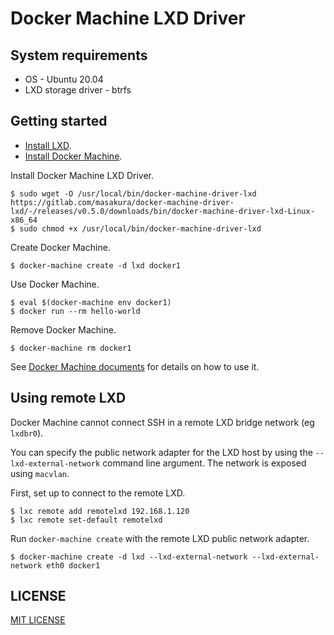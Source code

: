 # Docker Machine LXD Driver


## System requirements
* OS - Ubuntu 20.04
* LXD storage driver - btrfs


## Getting started
* [Install LXD](https://linuxcontainers.org/lxd/getting-started-cli/#installation).
* [Install Docker Machine](https://docs.docker.com/machine/install-machine/).

Install Docker Machine LXD Driver.

```
$ sudo wget -O /usr/local/bin/docker-machine-driver-lxd https://gitlab.com/masakura/docker-machine-driver-lxd/-/releases/v0.5.0/downloads/bin/docker-machine-driver-lxd-Linux-x86_64
$ sudo chmod +x /usr/local/bin/docker-machine-driver-lxd
```

Create Docker Machine.

```
$ docker-machine create -d lxd docker1
```

Use Docker Machine.

```
$ eval $(docker-machine env docker1)
$ docker run --rm hello-world
```

Remove Docker Machine.

```
$ docker-machine rm docker1
```

See [Docker Machine documents](https://docs.docker.com/machine/get-started/) for details on how to use it.


## Using remote LXD
Docker Machine cannot connect SSH in a remote LXD bridge network (eg `lxdbr0`).

You can specify the public network adapter for the LXD host by using the `--lxd-external-network` command line argument. The network is exposed using `macvlan`.

First, set up to connect to the remote LXD.

```
$ lxc remote add remotelxd 192.168.1.120
$ lxc remote set-default remotelxd
```

Run `docker-machine create` with the remote LXD public network adapter.

```
$ docker-machine create -d lxd --lxd-external-network --lxd-external-network eth0 docker1
```


## LICENSE
[MIT LICENSE](./LICENSE.md)